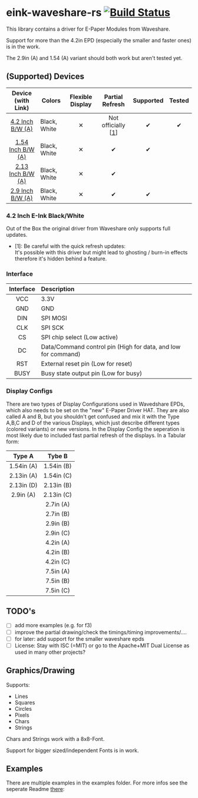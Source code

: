 # eink-waveshare-rs [![Build Status](https://travis-ci.com/Caemor/eink-waveshare-rs.svg?branch=master)](https://travis-ci.com/Caemor/eink-waveshare-rs)

This library contains a driver for E-Paper Modules  from Waveshare.

Support for more than the 4.2in EPD (especially the smaller and faster ones) is in the work.

The 2.9in (A) and 1.54 (A) variant should both work but aren't tested yet.

## (Supported) Devices

| Device (with Link) | Colors | Flexible Display | Partial Refresh | Supported | Tested |
| :---: | --- | :---: | :---: | :---: | :---: |
| [4.2 Inch B/W (A)](https://www.waveshare.com/product/4.2inch-e-paper-module.htm) | Black, White | ✕ | Not officially [[1](#42-inch-e-ink-blackwhite)] | ✔ | ✔ |
| [1.54 Inch B/W (A)](https://www.waveshare.com/1.54inch-e-Paper-Module.htm) | Black, White | ✕ | ✔ | ✔ |  |
| [2.13 Inch B/W (A)](https://www.waveshare.com/product/2.13inch-e-paper-hat.htm) | Black, White | ✕ | ✔ |  |  |
| [2.9 Inch B/W (A)](https://www.waveshare.com/product/2.9inch-e-paper-module.htm) | Black, White | ✕ | ✔ | ✔ |  |


### 4.2 Inch E-Ink Black/White

Out of the Box the original driver from Waveshare only supports full updates. 

- [1]: Be careful with the quick refresh updates: <br>
It's possible with this driver but might lead to ghosting / burn-in effects therefore it's hidden behind a feature.

### Interface

| Interface | Description |
| :---: |  :--- |
| VCC 	|   3.3V |
| GND   | 	GND |
| DIN   | 	SPI MOSI |
| CLK   | 	SPI SCK |
| CS    | 	SPI chip select (Low active) |
| DC    | 	Data/Command control pin (High for data, and low for command) |
| RST   | 	External reset pin (Low for reset) |
| BUSY  | 	Busy state output pin (Low for busy)  |

### Display Configs

There are two types of Display Configurations used in Wavedshare EPDs, which also needs to be set on the "new" E-Paper Driver HAT.
They are also called A and B, but you shouldn't get confused and mix it with the Type A,B,C and D of the various Displays, which just describe different types (colored variants) or new versions. In the Display Config the seperation is most likely due to included fast partial refresh of the displays. In a Tabular form: 

| Type A | Tybe B |
| :---: |  :---: |
| 1.54in (A) | 1.54in (B) |
| 2.13in (A) | 1.54in (C) |
| 2.13in (D) | 2.13in (B) |
| 2.9in (A)  | 2.13in (C) |
|            | 2.7in  (A) |
|            | 2.7in  (B) |
|            | 2.9in  (B) |
|            | 2.9in  (C) |
|            | 4.2in  (A) |
|            | 4.2in  (B) |
|            | 4.2in  (C) |
|            | 7.5in  (A) |
|            | 7.5in  (B) |
|            | 7.5in  (C) |

## TODO's

- [ ] add more examples (e.g. for f3)
- [ ] improve the partial drawing/check the timings/timing improvements/....
- [ ] for later: add support for the smaller waveshare epds
- [ ] License: Stay with ISC (=MIT) or go to the Apache+MIT Dual License as used in many other projects?

## Graphics/Drawing

Supports:
- Lines
- Squares
- Circles
- Pixels
- Chars
- Strings

Chars and Strings work with a 8x8-Font.

Support for bigger sized/independent Fonts is in work.

## Examples

There are multiple examples in the examples folder. For more infos see the seperate Readme [there](/examples/Readme.md):




